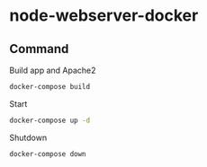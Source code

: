 # node-webserver-docker

## Command
Build app and Apache2
```bash
docker-compose build
```

Start
```bash
docker-compose up -d
```

Shutdown
```bash
docker-compose down
```
